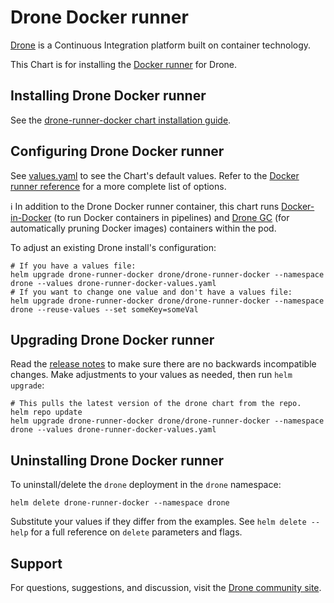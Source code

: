 # Drone Docker runner

[Drone](http://drone.io/) is a Continuous Integration platform built on container technology.

This Chart is for installing the [Docker runner](https://docs.drone.io/runner/docker/) for Drone.

## Installing Drone Docker runner

See the [drone-runner-docker chart installation guide](./docs/install.md).

## Configuring Drone Docker runner

See [values.yaml](values.yaml) to see the Chart's default values. Refer to the [Docker runner reference](https://docs.drone.io/runner/docker/configuration/reference/) for a more complete list of options.

:information_source: In addition to the Drone Docker runner container, this chart runs [Docker-in-Docker](https://hub.docker.com/_/docker) (to run Docker containers in pipelines) and [Drone GC](https://github.com/drone/drone-gc) (for automatically pruning Docker images) containers within the pod. 

To adjust an existing Drone install's configuration:

```console
# If you have a values file:
helm upgrade drone-runner-docker drone/drone-runner-docker --namespace drone --values drone-runner-docker-values.yaml
# If you want to change one value and don't have a values file:
helm upgrade drone-runner-docker drone/drone-runner-docker --namespace drone --reuse-values --set someKey=someVal
```

## Upgrading Drone Docker runner

Read the [release notes](https://github.com/drone-runners/drone-runner-docker/releases) to make sure there are no backwards incompatible changes. Make adjustments to your values as needed, then run `helm upgrade`:

```console
# This pulls the latest version of the drone chart from the repo.
helm repo update
helm upgrade drone-runner-docker drone/drone-runner-docker --namespace drone --values drone-runner-docker-values.yaml
```

## Uninstalling Drone Docker runner

To uninstall/delete the `drone` deployment in the `drone` namespace:

```console
helm delete drone-runner-docker --namespace drone
```

Substitute your values if they differ from the examples. See `helm delete --help` for a full reference on `delete` parameters and flags.

## Support

For questions, suggestions, and discussion, visit the [Drone community site](https://community.harness.io/c/drone).
